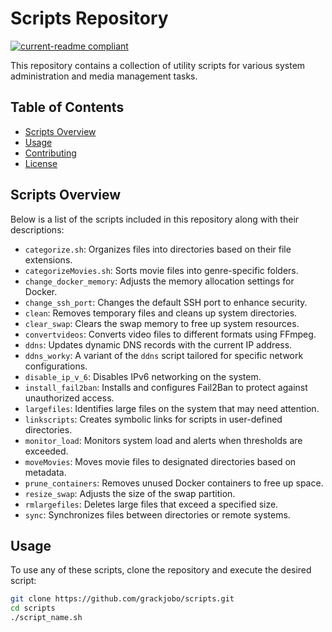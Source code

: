 # Scripts Repository

[![current-readme compliant](https://img.shields.io/badge/readme%20style-scripts-brightgreen.svg?style=flat-square)](https://github.com/RichardLitt/standard-readme)

This repository contains a collection of utility scripts for various system administration and media management tasks.

## Table of Contents

- [Scripts Overview](#scripts-overview)
- [Usage](#usage)
- [Contributing](#contributing)
- [License](#license)

## Scripts Overview

Below is a list of the scripts included in this repository along with their descriptions:

- `categorize.sh`: Organizes files into directories based on their file extensions.
- `categorizeMovies.sh`: Sorts movie files into genre-specific folders.
- `change_docker_memory`: Adjusts the memory allocation settings for Docker.
- `change_ssh_port`: Changes the default SSH port to enhance security.
- `clean`: Removes temporary files and cleans up system directories.
- `clear_swap`: Clears the swap memory to free up system resources.
- `convertvideos`: Converts video files to different formats using FFmpeg.
- `ddns`: Updates dynamic DNS records with the current IP address.
- `ddns_worky`: A variant of the `ddns` script tailored for specific network configurations.
- `disable_ip_v_6`: Disables IPv6 networking on the system.
- `install_fail2ban`: Installs and configures Fail2Ban to protect against unauthorized access.
- `largefiles`: Identifies large files on the system that may need attention.
- `linkscripts`: Creates symbolic links for scripts in user-defined directories.
- `monitor_load`: Monitors system load and alerts when thresholds are exceeded.
- `moveMovies`: Moves movie files to designated directories based on metadata.
- `prune_containers`: Removes unused Docker containers to free up space.
- `resize_swap`: Adjusts the size of the swap partition.
- `rmlargefiles`: Deletes large files that exceed a specified size.
- `sync`: Synchronizes files between directories or remote systems.

## Usage

To use any of these scripts, clone the repository and execute the desired script:

```sh
git clone https://github.com/grackjobo/scripts.git
cd scripts
./script_name.sh

